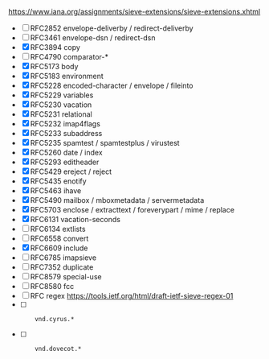 https://www.iana.org/assignments/sieve-extensions/sieve-extensions.xhtml

- [ ] RFC2852 envelope-deliverby / redirect-deliverby
- [ ] RFC3461 envelope-dsn / redirect-dsn
- [x] RFC3894 copy
- [ ] RFC4790 comparator-*
- [x] RFC5173 body
- [x] RFC5183 environment
- [x] RFC5228 encoded-character / envelope / fileinto
- [x] RFC5229 variables
- [x] RFC5230 vacation
- [x] RFC5231 relational
- [x] RFC5232 imap4flags
- [x] RFC5233 subaddress
- [x] RFC5235 spamtest / spamtestplus / virustest
- [x] RFC5260 date / index
- [x] RFC5293 editheader
- [x] RFC5429 ereject / reject
- [x] RFC5435 enotify
- [x] RFC5463 ihave
- [x] RFC5490 mailbox / mboxmetadata / servermetadata
- [x] RFC5703 enclose / extracttext / foreverypart / mime / replace
- [x] RFC6131 vacation-seconds
- [ ] RFC6134 extlists
- [ ] RFC6558 convert
- [x] RFC6609 include
- [ ] RFC6785 imapsieve
- [ ] RFC7352 duplicate
- [ ] RFC8579 special-use
- [ ] RFC8580 fcc
- [ ] RFC     regex                https://tools.ietf.org/html/draft-ietf-sieve-regex-01
- [ ]         vnd.cyrus.*
- [ ]         vnd.dovecot.*
